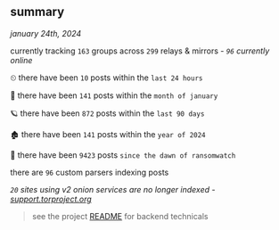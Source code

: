 
## summary
_january 24th, 2024_

currently tracking `163` groups across `299` relays & mirrors - _`96` currently online_

⏲ there have been `10` posts within the `last 24 hours`

🦈 there have been `141` posts within the `month of january`

🪐 there have been `872` posts within the `last 90 days`

🏚 there have been `141` posts within the `year of 2024`

🦕 there have been `9423` posts `since the dawn of ransomwatch`

there are `96` custom parsers indexing posts

_`20` sites using v2 onion services are no longer indexed - [support.torproject.org](https://support.torproject.org/onionservices/v2-deprecation/)_

> see the project [README](https://github.com/joshhighet/ransomwatch#ransomwatch--) for backend technicals
